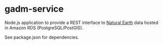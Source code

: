 gadm-service
============

Node.js application to provide a REST interface to [Natural Earth](http://www.naturalearthdata.com/) data hosted in Amazon RDS (PostgreSQL/PostGIS).

See package.json for dependencies.
